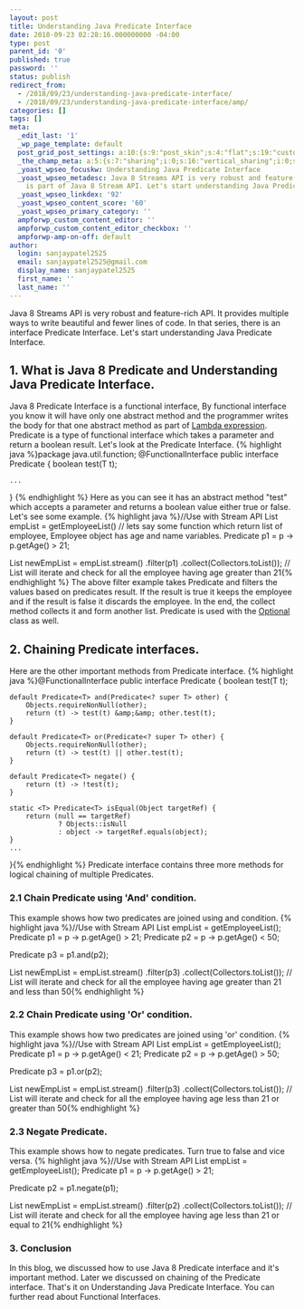 ```yaml
---
layout: post
title: Understanding Java Predicate Interface
date: 2018-09-23 02:28:16.000000000 -04:00
type: post
parent_id: '0'
published: true
password: ''
status: publish
redirect_from:
  - /2018/09/23/understanding-java-predicate-interface/
  - /2018/09/23/understanding-java-predicate-interface/amp/
categories: []
tags: []
meta:
  _edit_last: '1'
  _wp_page_template: default
  post_grid_post_settings: a:10:{s:9:"post_skin";s:4:"flat";s:19:"custom_thumb_source";s:92:"https://abyte.stream/wp-content/plugins/post-grid/assets/frontend/css/images/placeholder.png";s:17:"font_awesome_icon";s:0:"";s:23:"font_awesome_icon_color";s:7:"#737272";s:22:"font_awesome_icon_size";s:4:"50px";s:17:"custom_youtube_id";s:0:"";s:15:"custom_vimeo_id";s:0:"";s:21:"custom_dailymotion_id";s:0:"";s:14:"custom_mp3_url";s:0:"";s:20:"custom_soundcloud_id";s:0:"";}
  _the_champ_meta: a:5:{s:7:"sharing";i:0;s:16:"vertical_sharing";i:0;s:7:"counter";i:0;s:16:"vertical_counter";i:0;s:11:"fb_comments";i:0;}
  _yoast_wpseo_focuskw: Understanding Java Predicate Interface
  _yoast_wpseo_metadesc: Java 8 Streams API is very robust and feature-rich API. Predicate
    is part of Java 8 Stream API. Let's start understanding Java Predicate Interface.
  _yoast_wpseo_linkdex: '92'
  _yoast_wpseo_content_score: '60'
  _yoast_wpseo_primary_category: ''
  ampforwp_custom_content_editor: ''
  ampforwp_custom_content_editor_checkbox: ''
  ampforwp-amp-on-off: default
author:
  login: sanjaypatel2525
  email: sanjaypatel2525@gmail.com
  display_name: sanjaypatel2525
  first_name: ''
  last_name: ''
---
```

Java 8 Streams API is very robust and feature-rich API. It provides multiple ways to write beautiful and fewer lines of code. In that series, there is an interface Predicate Interface. Let's start understanding Java Predicate Interface.
## 1. What is Java 8 Predicate and Understanding Java Predicate Interface.
Java 8 Predicate Interface is a functional interface, By functional interface you know it will have only one abstract method and the programmer writes the body for that one abstract method as part of <a href="https://abyte.stream/2018/09/15/java-lambda-functional-programming-part-2/">Lambda expression</a>.
Predicate is a type of functional interface which takes a parameter and return a boolean result. Let's look at the Predicate Interface.
{% highlight java %}package java.util.function;
@FunctionalInterface
public interface Predicate<T> {
    boolean test(T t);

    ...
}
{% endhighlight %}
Here as you can see it has an abstract method "test" which accepts a parameter and returns a boolean value either true or false. Let's see some example.
{% highlight java %}//Use with Stream API
List<Employee> empList = getEmployeeList() // lets say some function which return list of employee, Employee object has age and name variables. 
Predicate<Employee> p1 = p -> p.getAge() > 21;

List<Employee> newEmpList = empList.stream()
  .filter(p1)
  .collect(Collectors.<Employee>toList()); // List will iterate and check for all the employee having age greater than 21{% endhighlight %}
The above filter example takes Predicate and filters the values based on predicates result. If the result is true it keeps the employee and if the result is false it discards the employee. In the end, the collect method collects it and form another list. Predicate is used with the <a href="https://abyte.stream/2018/09/23/when-to-use-java-optional-class/">Optional</a> class as well.
## 2. Chaining Predicate interfaces.
Here are the other important methods from Predicate interface.
{% highlight java %}@FunctionalInterface
public interface Predicate<T> {
    boolean test(T t);

    default Predicate<T> and(Predicate<? super T> other) {
        Objects.requireNonNull(other);
        return (t) -> test(t) &amp;&amp; other.test(t);
    }

    default Predicate<T> or(Predicate<? super T> other) {
        Objects.requireNonNull(other);
        return (t) -> test(t) || other.test(t);
    }

    default Predicate<T> negate() {
        return (t) -> !test(t);
    }

    static <T> Predicate<T> isEqual(Object targetRef) {
        return (null == targetRef)
                ? Objects::isNull
                : object -> targetRef.equals(object);
    }
    ...
}{% endhighlight %}
Predicate interface contains three more methods for logical chaining of multiple Predicates.
### 2.1 Chain Predicate using 'And' condition.
This example shows how two predicates are joined using and condition.
{% highlight java %}//Use with Stream API
List<Employee> empList = getEmployeeList();
Predicate<Employee> p1 = p -> p.getAge() > 21;
Predicate<Employee> p2 = p -> p.getAge() < 50;

Predicate<Employee> p3 = p1.and(p2);

List<Employee> newEmpList = empList.stream()
  .filter(p3)
  .collect(Collectors.<Employee>toList()); // List will iterate and check for all the employee having age greater than 21 and less than 50{% endhighlight %}
### 2.2 Chain Predicate using 'Or' condition.
This example shows how two predicates are joined using 'or' condition.
{% highlight java %}//Use with Stream API
List<Employee> empList = getEmployeeList();
Predicate<Employee> p1 = p -> p.getAge() < 21;
Predicate<Employee> p2 = p -> p.getAge() > 50;

Predicate<Employee> p3 = p1.or(p2);

List<Employee> newEmpList = empList.stream()
  .filter(p3)
  .collect(Collectors.<Employee>toList()); // List will iterate and check for all the employee having age less than 21 or greater than 50{% endhighlight %}
### 2.3 Negate Predicate.
This example shows how to negate predicates. Turn true to false and vice versa.
{% highlight java %}//Use with Stream API
List<Employee> empList = getEmployeeList();
Predicate<Employee> p1 = p -> p.getAge() > 21;

Predicate<Employee> p2 = p1.negate(p1);

List<Employee> newEmpList = empList.stream()
  .filter(p2)
  .collect(Collectors.<Employee>toList()); // List will iterate and check for all the employee having age less than 21 or equal to 21{% endhighlight %}
### 3. Conclusion
In this blog, we discussed how to use Java 8 Predicate interface and it's important method. Later we discussed on chaining of the Predicate interface. That's it on Understanding Java Predicate Interface. You can further read about Functional Interfaces.
